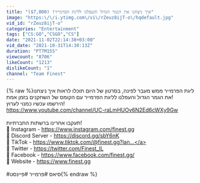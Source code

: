 ```yaml
---
title: "איך ניצחנו את הגמר הגדול והעפלנו לליגת הפרמייר! ($7,000)"
image: "https:\/\/i.ytimg.com\/vi\/rZeuz8ijT-o\/hqdefault.jpg"
vid_id: "rZeuz8ijT-o"
categories: "Entertainment"
tags: ["CS:GO","CSGO","CS"]
date: "2021-11-02T22:14:38+03:00"
vid_date: "2021-10-31T14:30:13Z"
duration: "PT7M15S"
viewcount: "8706"
likeCount: "1213"
dislikeCount: "1"
channel: "Team Finest"
---
```

{% raw %}ליגת הפרמייר ממש מעבר לפינה, בסרטון של היום תוכלו לראות איך ניצחנו את הגמר הגדול והעפלנו לליגת הפרמייר עם הקומס של השחקנים בזמן אמת!<br />הירשמו עכשיו כמנוי לערוץ!<br /><a rel="nofollow" target="blank" href="https://www.youtube.com/channel/UC-raLmHUOv6N2Ed6cWXy9Gw">https://www.youtube.com/channel/UC-raLmHUOv6N2Ed6cWXy9Gw</a><br /><br />תעקבו אחרינו ברשתות החברתיות!<br />🔷 Instagram - <a rel="nofollow" target="blank" href="https://www.instagram.com/finest.gg">https://www.instagram.com/finest.gg</a><br />🔷 Discord Server - <a rel="nofollow" target="blank" href="https://discord.gg/sbY6nK">https://discord.gg/sbY6nK</a><br />🔷 TikTok - <a rel="nofollow" target="blank" href="https://www.tiktok.com/@finest.gg?lan...">https://www.tiktok.com/@finest.gg?lan...</a><br />🔷 Twitter - <a rel="nofollow" target="blank" href="https://twitter.com/Finest_IL">https://twitter.com/Finest_IL</a><br />🔷 Facebook - <a rel="nofollow" target="blank" href="https://www.facebook.com/finest.gg/">https://www.facebook.com/finest.gg/</a><br />🔷 Website - <a rel="nofollow" target="blank" href="https://www.finest.gg">https://www.finest.gg</a><br /><br />#סיאס #פרמייר #פיינסט{% endraw %}
